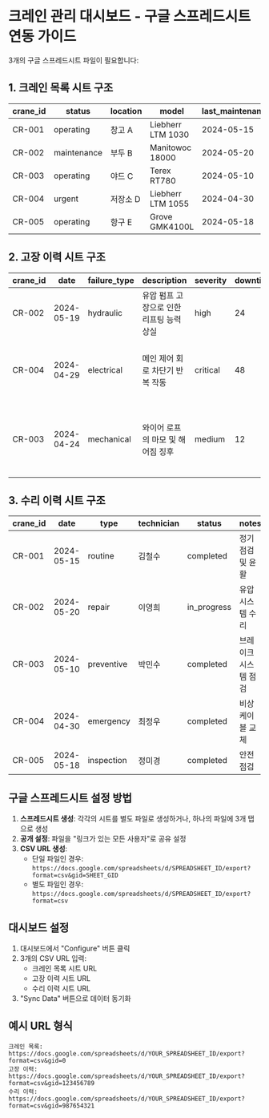 # 크레인 관리 대시보드 - 구글 스프레드시트 연동 가이드

3개의 구글 스프레드시트 파일이 필요합니다:

## 1. 크레인 목록 시트 구조
| crane_id | status | location | model | last_maintenance_date | next_maintenance_date | is_urgent |
|----------|--------|----------|--------|----------------------|----------------------|-----------|
| CR-001 | operating | 창고 A | Liebherr LTM 1030 | 2024-05-15 | 2024-06-15 | false |
| CR-002 | maintenance | 부두 B | Manitowoc 18000 | 2024-05-20 | 2024-06-10 | false |
| CR-003 | operating | 야드 C | Terex RT780 | 2024-05-10 | 2024-06-05 | true |
| CR-004 | urgent | 저장소 D | Liebherr LTM 1055 | 2024-04-30 | 2024-05-30 | true |
| CR-005 | operating | 항구 E | Grove GMK4100L | 2024-05-18 | 2024-06-18 | false |

## 2. 고장 이력 시트 구조
| crane_id | date | failure_type | description | severity | downtime | cause | reported_by |
|----------|------|--------------|-------------|----------|----------|-------|-------------|
| CR-002 | 2024-05-19 | hydraulic | 유압 펌프 고장으로 인한 리프팅 능력 상실 | high | 24 | 씰 마모 및 오염 | 운영팀 |
| CR-004 | 2024-04-29 | electrical | 메인 제어 회로 차단기 반복 작동 | critical | 48 | 모터 베어링 마모로 인한 과부하 | 현장 감독관 |
| CR-003 | 2024-04-24 | mechanical | 와이어 로프의 마모 및 해어짐 징후 | medium | 12 | 교체 주기 초과로 인한 정상 마모 | 안전 검사관 |

## 3. 수리 이력 시트 구조
| crane_id | date | type | technician | status | notes | duration | cost | related_failure_id |
|----------|------|------|------------|--------|-------|----------|------|-------------------|
| CR-001 | 2024-05-15 | routine | 김철수 | completed | 정기 점검 및 윤활 | 4 | 25000 | |
| CR-002 | 2024-05-20 | repair | 이영희 | in_progress | 유압 시스템 수리 | 8 | 75000 | 1 |
| CR-003 | 2024-05-10 | preventive | 박민수 | completed | 브레이크 시스템 점검 | 2 | 15000 | |
| CR-004 | 2024-04-30 | emergency | 최정우 | completed | 비상 케이블 교체 | 12 | 120000 | 2 |
| CR-005 | 2024-05-18 | inspection | 정미경 | completed | 안전 점검 | 3 | 18000 | |

## 구글 스프레드시트 설정 방법

1. **스프레드시트 생성**: 각각의 시트를 별도 파일로 생성하거나, 하나의 파일에 3개 탭으로 생성
2. **공개 설정**: 파일을 "링크가 있는 모든 사용자"로 공유 설정
3. **CSV URL 생성**: 
   - 단일 파일인 경우: `https://docs.google.com/spreadsheets/d/SPREADSHEET_ID/export?format=csv&gid=SHEET_GID`
   - 별도 파일인 경우: `https://docs.google.com/spreadsheets/d/SPREADSHEET_ID/export?format=csv`

## 대시보드 설정
1. 대시보드에서 "Configure" 버튼 클릭
2. 3개의 CSV URL 입력:
   - 크레인 목록 시트 URL
   - 고장 이력 시트 URL  
   - 수리 이력 시트 URL
3. "Sync Data" 버튼으로 데이터 동기화

## 예시 URL 형식
```
크레인 목록: https://docs.google.com/spreadsheets/d/YOUR_SPREADSHEET_ID/export?format=csv&gid=0
고장 이력: https://docs.google.com/spreadsheets/d/YOUR_SPREADSHEET_ID/export?format=csv&gid=123456789
수리 이력: https://docs.google.com/spreadsheets/d/YOUR_SPREADSHEET_ID/export?format=csv&gid=987654321
```